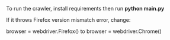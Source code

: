 To run the crawler, install requirements then run **python main.py**

If it throws Firefox version mismatch error, change:

browser = webdriver.Firefox() to browser = webdriver.Chrome()
